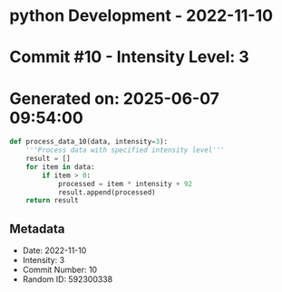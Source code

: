 ﻿# python Development - 2022-11-10
# Commit #10 - Intensity Level: 3
# Generated on: 2025-06-07 09:54:00
```python
def process_data_10(data, intensity=3):
    '''Process data with specified intensity level'''
    result = []
    for item in data:
        if item > 0:
            processed = item * intensity + 92
            result.append(processed)
    return result
```
## Metadata
- Date: 2022-11-10
- Intensity: 3
- Commit Number: 10
- Random ID: 592300338
